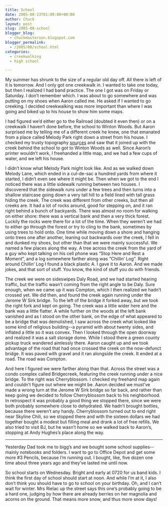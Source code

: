 ```yaml
---
title: School
date: 2005-08-23T01:09:00+00:00
author: Chuck
layout: post
slug: 2005-08-school
blogger_blog:
  - chuckmasterson.blogspot.com
blogger_permalink:
  - /2005/08/school.html
categories:
  - creekwalking
  - high school

---
```

My summer has shrunk to the size of a regular old day off. All there is left of
it is tomorrow. And I only got one creekwalk in. I wanted to take one today,
but then I realized I had band practice. The one I got was on Friday or
Saturday. I don’t remember which. I was about to go somewhere and was putting
on my shoes when Aaron called me. He asked if I wanted to go creeking. I
decided creekwalking was more important than where I was going and biked up to
his house to show him some maps.

I had figured we’d either go to the Railroad (doubted it even then) or on a
creekwalk I haven’t done before, the school to Winton Woods. But Aaron
surprised me by telling me of a different creek he knew, one that emanated from
a place called Melody Park right down a street from his house. I checked my
trusty topography
[sou](http://chuckmasterson.blogspot.com/www.topozone.com)r[ces](http://chuckmasterson.blogspot.com/maps.google.com)
and saw that it joined up with the creek behind the school to got to Winton
Woods as well. Since Aaron’s printer wouldn’t work, I freehanded a little map,
and we had a few cups of water, and we left his house.

I didn’t know what Melody Park might look like. And as we walked down Melody
Lane, which ended in a cul-de-sac a hundred yards from where it started, I
didn’t even see where it might be. Then when we got to the end I noticed there
was a little sidewalk running between two houses. I discovered that the
sidewalk runs under a few trees and then turns into a shallow staircase going
down a very tall hill to a field lined with tall grass hiding the creek. The
creek was different from other creeks, but then all creeks are. It had a lot of
rocks around, good for stepping on, and it ran right behind a bunch of
backyards. There was almost no room for walking on either shore: there was a
vertical bank and then a very thick forest. Luckily the rocks were there for a
lot of the time. When they weren’t we had to either go through the forest or
try to cling to the bank, sometimes by using trees to hold onto. One time while
moving down a shore and hanging onto trees one after another, leaning out
backwards over the creek, I fell in and dunked my shoes, but other than that we
were mainly successful. We named a few places along the way. A tree across the
creek from the yard of a guy who kept talking on his cell phone was “Stop Here
and Rest a Moment”, and a log somewhere farther along was “Chillin’ Log”. Right
around Chillin’ Log I found a black plastic A. I gave it to Aaron. And we made
jokes, and that sort of stuff. You know, the kind of stuff you do with friends. 

The creek we were on sideswipes Daly Road, and we had started hearing traffic,
but the traffic wasn’t coming from the right angle to be Daly. Sure enough,
when we came up it was Compton, which I then realized we hadn’t crossed yet. We
did then, and found the creek again running under the Jerome W Sirk bridge. To
the left of the bridge it forked away, but we took the right fork and kept on
going. The creek was a little wider here and the bank was a little flatter. A
while further on the woods at the left bank vanished and as I stood on the
other bank, on the edge of what appeared to be a bridge that was demolished, I
saw across the creek what looked like some kind of religious building--a
pyramid with about twenty sides, and inflated a little so it was convex. Then I
looked through the open doorway and realized it was a salt storage dome. While
I stood there a green county pickup truck wandered aimlessly there. Aaron
caught up and we took advantage of the road that had once crossed the creek on
the now-defunct bridge. It was paved with gravel and it ran alongside the
creek. It ended at a road. The road was Compton.

And here I figured we were farther along than that. Across the street was a
condo complex called Bridgecreek, featuring the creek running under a nice
bridge. To the right was Cherryblossom. I checked my freehand map again and
couldn’t figure out where we might be. Aaron decided we must’ve made a wrong
turn at the Jerome W Sirk bridge so far back, and rather than keep going we
decided to follow Cherryblossom back to his neighborhood. In retrospect it was
probably a good thing we stopped there, since we were both probably somewhere
close to dehydrated. We hadn’t brought bottles, because there weren’t any
handy. Cherryblossom turned out to end right near Skyline Chili, so we stopped
there and with the sixteen dollars we had together bought a modest but filling
meal and drank a lot of free refills. We also tried to visit BJ, but he wasn’t
home so we walked back to Aaron’s, stopping at Andy Hughes’s place along the
way.

* * *

Yesterday Dad took me to bigg’s and we bought some school supplies--mainly
notebooks and folders. I want to go to Office Depot and get some more #3
Pencils, because I’m running out. I bought, like, five dozen one time about
three years ago and they’ve lasted me until now.

So school starts on Wednesday. Bright and early at 0720 for us band kids. I
think the first day of school should start at noon. And while I’m at it, I also
don’t think you should have to go to school on your birthday. Oh, and I can’t
wait for winter. Mrs Rielac up the street says this one’s probably going to be
a hard one, judging by how there are already berries on her magnolia and acorns
on the ground. That means more snow, and thus more snow days!
